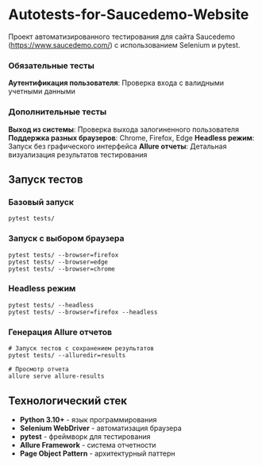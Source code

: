 # Autotests-for-Saucedemo-Website
Проект автоматизированного тестирования для сайта Saucedemo (https://www.saucedemo.com/) с использованием Selenium и pytest.

### Обязательные тесты
**Аутентификация пользователя**: Проверка входа с валидными учетными данными

### Дополнительные тесты
**Выход из системы**: Проверка выхода залогиненного пользователя
**Поддержка разных браузеров**: Chrome, Firefox, Edge
**Headless режим**: Запуск без графического интерфейса
**Allure отчеты**: Детальная визуализация результатов тестирования

## Запуск тестов

### Базовый запуск 
``` pytest tests/ ``` 

### Запуск с выбором браузера
```
pytest tests/ --browser=firefox
pytest tests/ --browser=edge
pytest tests/ --browser=chrome
```
### Headless режим
```
pytest tests/ --headless
pytest tests/ --browser=firefox --headless
```
### Генерация Allure отчетов
```
# Запуск тестов с сохранением результатов
pytest tests/ --alluredir=results

# Просмотр отчета
allure serve allure-results
```

## Технологический стек

- **Python 3.10+** - язык программирования
- **Selenium WebDriver** - автоматизация браузера
- **pytest** - фреймворк для тестирования
- **Allure Framework** - система отчетности
- **Page Object Pattern** - архитектурный паттерн
